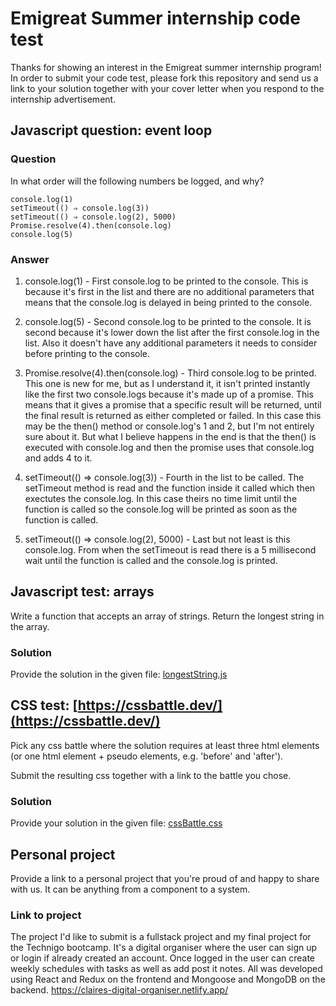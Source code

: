 # Emigreat Summer internship code test

Thanks for showing an interest in the Emigreat summer internship program!  In order to submit your code test, please fork this repository and send us a link to your solution together with your cover letter when you respond to the internship advertisement.

## Javascript question: event loop

### Question

In what order will the following numbers be logged, and why?

```
console.log(1)
setTimeout(() ⇒ console.log(3))
setTimeout(() ⇒ console.log(2), 5000)
Promise.resolve(4).then(console.log)
console.log(5)

```

### Answer
1. console.log(1) - First console.log to be printed to the console. This is because it's first in the list and there are no additional parameters that means that the console.log is delayed in being printed to the console.

2. console.log(5) - Second console.log to be printed to the console. It is second because it's lower down the list after the first console.log in the list. Also it doesn't have any additional parameters it needs to consider before printing to the console.

3. Promise.resolve(4).then(console.log) - Third console.log to be printed. This one is new for me, but as I understand it, it isn't printed instantly like the first two console.logs because it's made up of a promise. This means that it gives a promise that a specific result will be returned, until the final result is returned as either completed or failed. In this case this may be the then() method or console.log's 1 and 2, but I'm not entirely sure about it. But what I believe happens in the end is that the then() is executed with console.log and then the promise uses that console.log and adds 4 to it. 

4. setTimeout(() ⇒ console.log(3)) - Fourth in the list to be called. The setTimeout method is read and the function inside it called which then exectutes the console.log. In this case theirs no time limit until the function is called so the console.log will be printed as soon as the function is called.

5. setTimeout(() ⇒ console.log(2), 5000) - Last but not least is this console.log. From when the setTimeout is read there is a 5 millisecond wait until the function is called and the console.log is printed.

## Javascript test: arrays

Write a function that accepts an array of strings. Return the longest string in the array.

### Solution
Provide the solution in the given file: [longestString.js](https://github.com/emigreat-dev/internship-code-test/blob/main/longestString.js)

## CSS test: [https://cssbattle.dev/](https://cssbattle.dev/)
Pick any css battle where the solution requires at least three html elements (or one html element + pseudo elements, e.g. 'before' and 'after').

Submit the resulting css together with a link to the battle you chose.

### Solution
Provide your solution in the given file: [cssBattle.css](https://github.com/emigreat-dev/internship-code-test/blob/main/cssBattle.css)

## Personal project

Provide a link to a personal project that you're proud of and happy to share with us. It can be anything from a component to a system.

### Link to project
The project I'd like to submit is a fullstack project and my final project for the Technigo bootcamp. It's a digital organiser where the user can sign up or login if already created an account. Once logged in the user can create weekly schedules with tasks as well as add post it notes. All was developed using React and Redux on the frontend and Mongoose and MongoDB on the backend. 
https://claires-digital-organiser.netlify.app/
